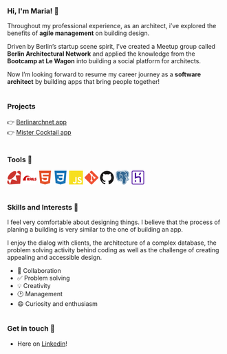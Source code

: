 ### Hi, I'm Maria! 👋 

Throughout my professional experience, as an architect, i’ve explored the benefits of **agile management** on building design. 

Driven by Berlin’s startup scene spirit, I’ve created a Meetup group called **Berlin Architectural Network** and applied the knowledge from the **Bootcamp at Le Wagon** into building a social platform for architects.

Now I’m looking forward to resume my career journey as a **software architect** by building apps that bring people together!

#

### Projects

👉 <a href="https://berlinarchnet.herokuapp.com/">Berlinarchnet app</a><br>
👉 <a href="https://secret-plains-56444.herokuapp.com/">Mister Cocktail app</a>

#

### Tools 🔨

<div display="flex">
	<img height="32" width="32" src="https://raw.githubusercontent.com/MariaBraganca/MariaBraganca/master/images/ruby.svg" />
	<img height="32" width="32" src="https://raw.githubusercontent.com/MariaBraganca/MariaBraganca/master/images/rubyonrails.svg" />	
	<img height="32" width="32" src="https://raw.githubusercontent.com/MariaBraganca/MariaBraganca/master/images/html5.svg" />
	<img height="32" width="32" src="https://raw.githubusercontent.com/MariaBraganca/MariaBraganca/master/images/css3.svg" />
	<img height="32" width="32" src="https://raw.githubusercontent.com/MariaBraganca/MariaBraganca/master/images/javascript.svg" />
	<img height="32" width="32" src="https://raw.githubusercontent.com/MariaBraganca/MariaBraganca/master/images/git.svg" />
	<img height="32" width="32" src="https://raw.githubusercontent.com/MariaBraganca/MariaBraganca/master/images/github.svg" />
	<img height="32" width="32" src="https://raw.githubusercontent.com/MariaBraganca/MariaBraganca/master/images/postgresql.svg" />
	<img height="32" width="32" src="https://raw.githubusercontent.com/MariaBraganca/MariaBraganca/master/images/heroku.svg" />
</div>

#

### Skills and Interests 🧠

I feel very comfortable about designing things. I believe that the process of planing a building is very similar to the one of building an app. 

I enjoy the dialog with clients, the architecture of a complex database, the problem solving activity behind coding as well as the challenge of creating appealing and accessible design.

- 🙌 Collaboration
- ✅ Problem solving
- 💡 Creativity
- 🕑 Management
- 😄 Curiosity and enthusiasm


#

### Get in touch 💬
- Here on <a href="https://www.linkedin.com/in/mariabraganca/">Linkedin</a>!  

<!--
**MariaBraganca/MariaBraganca** is a ✨ _special_ ✨ repository because its `README.md` (this file) appears on your GitHub profile.

Here are some ideas to get you started:

- 🔭 I’m currently working on ...
- 🌱 I’m currently learning ...
- 👯 I’m looking to collaborate on ...
- 🤔 I’m looking for help with ...
- 💬 Ask me about ...
- 📫 How to reach me: ...
- 😄 Pronouns: ...
- ⚡ Fun fact: ...
-->
